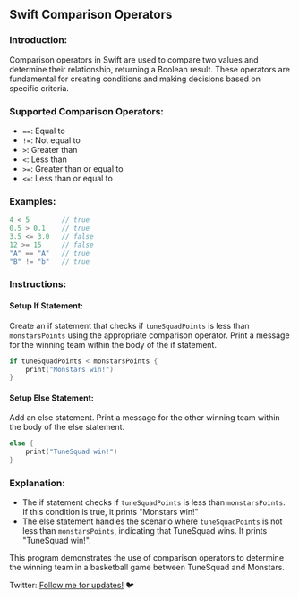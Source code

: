 ## Swift Comparison Operators

### Introduction:

Comparison operators in Swift are used to compare two values and determine their relationship, returning a Boolean result. These operators are fundamental for creating conditions and making decisions based on specific criteria.

### Supported Comparison Operators:

- `==`: Equal to
- `!=`: Not equal to
- `>`: Greater than
- `<`: Less than
- `>=`: Greater than or equal to
- `<=`: Less than or equal to

### Examples:

```swift
4 < 5        // true
0.5 > 0.1    // true
3.5 <= 3.0   // false
12 >= 15     // false
"A" == "A"   // true
"B" != "b"   // true
```

### Instructions:

#### Setup If Statement:

Create an if statement that checks if `tuneSquadPoints` is less than `monstarsPoints` using the appropriate comparison operator.
Print a message for the winning team within the body of the if statement.

```swift
if tuneSquadPoints < monstarsPoints {
    print("Monstars win!")
}
```

#### Setup Else Statement:

Add an else statement.
Print a message for the other winning team within the body of the else statement.

```swift
else {
    print("TuneSquad win!")
}
```

### Explanation:

- The if statement checks if `tuneSquadPoints` is less than `monstarsPoints`. If this condition is true, it prints "Monstars win!"
- The else statement handles the scenario where `tuneSquadPoints` is not less than `monstarsPoints`, indicating that TuneSquad wins. It prints "TuneSquad win!".

This program demonstrates the use of comparison operators to determine the winning team in a basketball game between TuneSquad and Monstars.

Twitter: [Follow me for updates!](https://twitter.com/bhushcodes) 🐦
